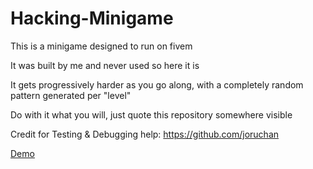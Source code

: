 # Hacking-Minigame

This is a minigame designed to run on fivem

It was built by me and never used so here it is

It gets progressively harder as you go along, with a completely random pattern generated per "level"

Do with it what you will, just quote this repository somewhere visible

Credit for Testing & Debugging help: https://github.com/joruchan

[Demo](https://kieranirving.github.io/hack-minigame/)